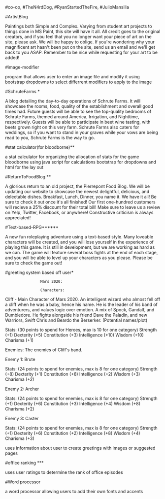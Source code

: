 #co-op, #TheN4rdDog, #RyanStartedTheFire, #JulioMansilla

#ArtistBlog

Paintings both Simple and Complex. Varying from student art projects to things done in MS Paint, this site will have it all. All credit goes to the original creators, and if you feel that you no longer want your piece of art on the site, please ask. We will be happy to oblige. If you're wondering why your magnificent art hasn't been put on the site, send us an email and we'll get back to you ASAP. Remember to be nice while requesting for your art to be added!

#image-modifier

program that allows user to enter an image file and modify it using bootstrap dropdowns to select differrent modifiers to apply to the image

#SchruteFarms *

A blog detailing the day-to-day operations of Schrute Farms. It will showcase the rooms, food, quality of the establishment and overall good times had. Future guests will be able to see the top-quality bedrooms of Schrute Farms, themed around America, Irrigation, and Nighttime, respectively. Guests will be able to participate in beet wine tasting, with beets grown right on this very farm. Schrute Farms also caters for weddings, so if you want to stand in your graves while your vows are being read to you, Schrute Farms is the way to go.

#stat calculator(for bloodborne)**

a stat calculator for organizing the allocation of stats for the game bloodborne using java script for calculations bootstrap for dropdowns and html for the lay out

#ReturnToFoodBlog **

A glorious return to an old project, the Pierrepont Food Blog. We will be updating our website to showcase the newest delightful, delicious, and delectable dishes. Breakfast, Lunch, Dinner, you name it. We have it all! Be sure to check it out once it's all finished! Our first one-hundred customers will recieve a 25% discount for their total bill! Make sure to leave us a review on Yelp, Twitter, Facebook, or anywhere! Constructive criticism is always appreciated!

#Text-based-RPG******

A new fun roleplaying adventure using a text-based style. Many loveable characters will be created, and you will lose yourself in the experience of playing this game. It is still in development, but we are working as hard as we can. The game will feature several boss fights at the end of each stage, and you will be able to level up your characters as you please. Please be sure to check the game out!

#greeting system based off user*


					Mars 2020:

					Characters:

Cliff - Main Character of Mars 2020. An intelligent wizard who 
almost fell off a cliff when he was a baby, hence his name. He is
the leader of his band of adventurers, and values logic over emotion.
A mix of Spock, Gandalf, and Dumbledore. He fights alongside his
friend Dave the Paladin, and new Warriors, Swift Chris and Beardo
the Berserker. (Potential names/plot)

Stats: (30 points to spend for Heroes, max is 10 for one category)
Strength (+1)
Dexterity (+5)
Constitution (+3)
Intelligence (+10)
Wisdom (+10)
Charisma (+1)

Enemies: The enemies of Cliff's band.

Enemy 1: Brute

Stats: (24 points to spend for enemies, max is 8 for one category)
Strength (+8)
Dexterity (+1)
Constitution (+8)
Intelligence (+2)
Wisdom (+3)
Charisma (+2)

Enemy 2: Archer

Stats: (24 points to spend for enemies, max is 8 for one category)
Strength (+1)
Dexterity (+6)
Constitution (+3)
Intelligence (+4)
Wisdom (+8)
Charisma (+2)

Enemy 3: Caster

Stats: (24 points to spend for enemies, max is 8 for one category)
Strength (+1)
Dexterity (+6)
Constitution (+2)
Intelligence (+8)
Wisdom (+4)
Charisma (+3)


uses information about user to create greetings with images or suggested pages

#office ranking ***

uses user ratings to determine the rank of office episodes

#Word processor 

a word processor allowing users to add their own fonts and accents

